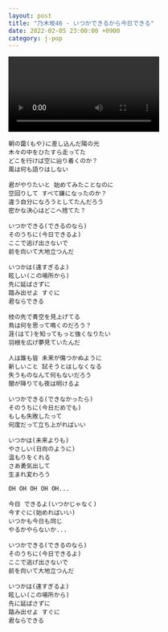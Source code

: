 ```yaml
---
layout: post
title: "乃木坂46 - いつかできるから今日できる"
date: 2022-02-05 23:00:00 +0900
category: j-pop
---
```


<div class="video-container">
    <video id="player" class="video-js vjs-default-skin vjs-big-play-centered" data-json="/public/json/j-pop/乃木坂46 - いつかできるから今日できる.json"></video>
</div>

```
朝の靄(もや)に差し込んだ陽の光
木々の中をひたすら走ってた
どこを行けば空に辿り着くのか？
風は何も語りはしない

君がやりたいと 始めてみたことなのに
空回りして すべて嫌になったのか？
違う自分になろうとしてたんだろう
密かな決心はどこへ捨てた？

いつかできる(できるのなら)
そのうちに(今日できるよ)
ここで逃げ出さないで
前を向いて大地立つんだ

いつかは(遠すぎるよ)
眩しい(この場所から)
先に延ばさずに
踏み出せよ すぐに
君ならできる

枝の先で青空を見上げてる
鳥は何を思って鳴くのだろう？
涯(はて)を知ってもっと強くなりたい
羽根を広げ夢見ていたんだ

人は誰も皆 未来が傷つかぬように
新しいこと 試そうとはしなくなる
失うものなんて何もないだろう
闇が降りても夜は明けるよ

いつかできる(できなかったら)
そのうちに(今日だめでも)
もしも失敗したって
何度だって立ち上がればいい

いつかは(未来よりも)
やさしい(日向のように)
温もりをくれる
さあ勇気出して
生まれ変わろう

OH OH OH OH OH...

今日 できるよ(いつかじゃなく)
今すぐに(始めればいい)
いつかも今日も同じ
やるかやらないか...

いつかできる(できるのなら)
そのうちに(今日できるよ)
ここで逃げ出さないで
前を向いて大地立つんだ

いつかは(遠すぎるよ)
眩しい(この場所から)
先に延ばさずに
踏み出せよ すぐに
君ならできる
```